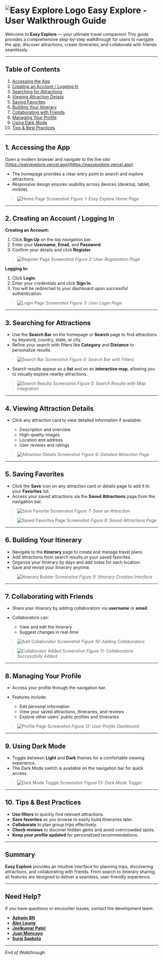 # ![Easy Explore Logo](./doc/img/logo.png) Easy Explore - User Walkthrough Guide

Welcome to **Easy Explore** — your ultimate travel companion! This guide provides a comprehensive step-by-step walkthrough for users to navigate the app, discover attractions, create itineraries, and collaborate with friends seamlessly.

---

## Table of Contents

1. [Accessing the App](#1-accessing-the-app)
2. [Creating an Account / Logging In](#2-creating-an-account--logging-in)
3. [Searching for Attractions](#3-searching-for-attractions)
4. [Viewing Attraction Details](#4-viewing-attraction-details)
5. [Saving Favorites](#5-saving-favorites)
6. [Building Your Itinerary](#6-building-your-itinerary)
7. [Collaborating with Friends](#7-collaborating-with-friends)
8. [Managing Your Profile](#8-managing-your-profile)
9. [Using Dark Mode](#9-using-dark-mode)
10. [Tips & Best Practices](#10-tips--best-practices)

---

## 1. Accessing the App

Open a modern browser and navigate to the live site:
[https://easyexplore.vercel.app](https://easyexplore.vercel.app)

* The homepage provides a clear entry point to search and explore attractions.
* Responsive design ensures usability across devices (desktop, tablet, mobile).

> ![Home Page Screenshot](./doc/img/homeScreen.png)
> *Figure 1: Easy Explore Home Page*

---

## 2. Creating an Account / Logging In

**Creating an Account:**

1. Click **Sign Up** on the top navigation bar.
2. Enter your **Username**, **Email**, and **Password**.
3. Confirm your details and click **Register**.

> ![Register Page Screenshot](./doc/img/signUp.png)
> *Figure 2: User Registration Page*


**Logging In:**

1. Click **Login**.
2. Enter your credentials and click **Sign In**.
3. You will be redirected to your dashboard upon successful authentication.

> ![Login Page Screenshot](./doc/img/logIn.png)
> *Figure 3: User Login Page*

---

## 3. Searching for Attractions

* Use the **Search Bar** on the homepage or **Search** page to find attractions by keyword, country, state, or city.
* Refine your search with filters like **Category** and **Distance** to personalize results.

> ![Search Bar Screenshot](./doc/img/search.png)
> *Figure 4: Search Bar with Filters*



* Search results appear as a **list** and on an **interactive map**, allowing you to visually explore nearby attractions.

> ![Search Results Screenshot](./doc/img/searchResult.png)
> *Figure 5: Search Results with Map Integration*

---

## 4. Viewing Attraction Details

* Click any attraction card to view detailed information if available:

  * Description and overview
  * High-quality images
  * Location and address
  * User reviews and ratings

> ![Attraction Details Screenshot](./doc/img/attractionCard.png)
> *Figure 6: Detailed Attraction Page*

---

## 5. Saving Favorites

* Click the **Save** icon on any attraction card or details page to add it to your **Favorites** list.
* Access your saved attractions via the **Saved Attractions** page from the navigation bar.

> ![Save Favorite Screenshot](./doc/img/saveAttraction.png)
> *Figure 7: Save an Attraction*

> ![Saved Favorites Page Screenshot](./doc/img/saveAttractionPage.png)
> *Figure 8: Saved Attractions Page*

---

## 6. Building Your Itinerary

* Navigate to the **Itinerary** page to create and manage travel plans.
* Add attractions from search results or your saved favorites.
* Organize your itinerary by days and add notes for each location.
* Save and revisit your itinerary anytime.

> ![Itinerary Builder Screenshot](./doc/img/createItinerary.png)
> *Figure 9: Itinerary Creation Interface*

---

## 7. Collaborating with Friends

* Share your itinerary by adding collaborators via **username** or **email**.
* Collaborators can:

  * View and edit the itinerary
  * Suggest changes in real-time

> ![Add Collaborator Screenshot](./doc/img/addColaborator.png)
> *Figure 10: Adding Collaborators*

> ![Collaborator Added Screenshot](./doc/img/collaboratorAdded.png)
> *Figure 11: Collaborators Successfully Added*

---

## 8. Managing Your Profile

* Access your profile through the navigation bar.
* Features include:

  * Edit personal information
  * View your saved attractions, itineraries, and reviews
  * Explore other users’ public profiles and itineraries

> ![Profile Page Screenshot](./doc/img/profile.png)
> *Figure 12: User Profile Dashboard*

---

## 9. Using Dark Mode

* Toggle between **Light** and **Dark** themes for a comfortable viewing experience.
* The Dark Mode switch is available on the navigation bar for quick access.

> ![Dark Mode Toggle Screenshot](./doc/img/darkMode.png)
> *Figure 13: Dark Mode Toggle*

---

## 10. Tips & Best Practices

* **Use filters** to quickly find relevant attractions.
* **Save favorites** as you browse to easily build itineraries later.
* **Collaborate** to plan group trips effectively.
* **Check reviews** to discover hidden gems and avoid overcrowded spots.
* **Keep your profile updated** for personalized recommendations.

---

## Summary

**Easy Explore** provides an intuitive interface for planning trips, discovering attractions, and collaborating with friends. From search to itinerary sharing, all features are designed to deliver a seamless, user-friendly experience.

---

## Need Help?

If you have questions or encounter issues, contact the development team:

* [**Ashwin BN**](https://github.com/Ashwin-BN)
* [**Alex Leung**](https://github.com/Alex-Leungg)
* [**Jeelkumar Patel**](https://github.com/jeelpatel22)
* [**Juan Moncayo**](https://github.com/Juancinn)
* [**Suraj Sapkota**](https://github.com/surajsapkota)

---

*End of Walkthrough*

